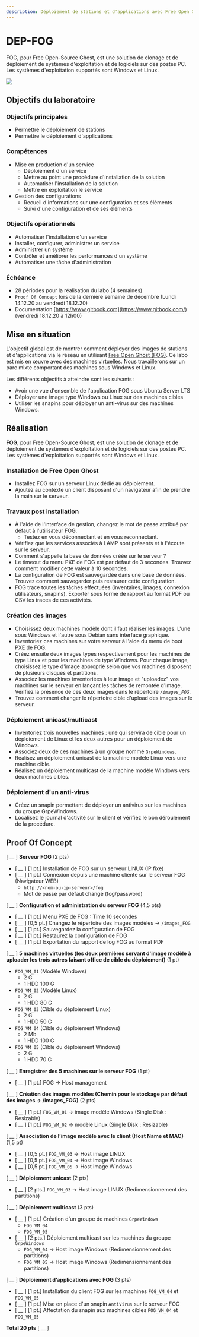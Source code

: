 ```yaml
---
description: Déploiement de stations et d'applications avec Free Open Ghost
---
```


# DEP-FOG

FOG, pour Free Open-Source Ghost, est une solution de clonage et de déploiement de systèmes d'exploitation et de logiciels sur des postes PC. Les systèmes d'exploitation supportés sont Windows et Linux.

![](.gitbook/assets/image%20%282%29.png)

## Objectifs du laboratoire

### **Objectifs principales**

* Permettre le déploiement de stations
* Permettre le déploiement d'applications

### **Compétences**

* Mise en production d'un service
  * Déploiement d'un service
  * Mettre au point une procédure d'installation de la solution
  * Automatiser l'installation de la solution
  * Mettre en exploitation le service
* Gestion des configurations
  * Recueil d'informations sur une configuration et ses éléments
  * Suivi d'une configuration et de ses éléments

### **Objectifs opérationnels**

* Automatiser l'installation d'un service
* Installer, configurer, administrer un service
* Administrer un système
* Contrôler et améliorer les performances d'un système
* Automatiser une tâche d'administration

### **Échéance**

* 28 périodes pour la réalisation du labo \(4 semaines\)
* `Proof Of Concept` lors de la dernière semaine de décembre \(Lundi 14.12.20 au vendredi 18.12.20\)
* Documentation [https://www.gitbook.com](https://www.gitbook.com/) \(vendredi 18.12.20 à 12h00\)

## Mise en situation

L'objectif global est de montrer comment déployer des images de stations et d'applications via le réseau en utilisant [Free Open Ghost \(FOG\)](https://fogproject.org/). Ce labo est mis en œuvre avec des machines virtuelles. Nous travaillerons sur un parc mixte comportant des machines sous Windows et Linux.

Les différents objectifs à atteindre sont les suivants :

* Avoir une vue d'ensemble de l'application FOG sous Ubuntu Server LTS
* Déployer une image type Windows ou Linux sur des machines cibles
* Utiliser les snapins pour déployer un anti-virus sur des machines Windows.

## Réalisation

**FOG**, pour Free Open-Source Ghost, est une solution de clonage et de déploiement de systèmes d'exploitation et de logiciels sur des postes PC. Les systèmes d'exploitation supportés sont Windows et Linux.

### Installation de Free Open Ghost

* Installez FOG sur un serveur Linux dédié au déploiement.
* Ajoutez au contexte un client disposant d'un navigateur afin de prendre la main sur le serveur.

### Travaux post installation

* À l'aide de l'interface de gestion, changez le mot de passe attribué par défaut à l'utilisateur FOG.
  * Testez en vous déconnectant et en vous reconnectant.
* Vérifiez que les services associés à LAMP sont présents et à l'écoute sur le serveur.
* Comment s'appelle la base de données créée sur le serveur ?
* Le timeout du menu PXE de FOG est par défaut de 3 secondes. Trouvez comment modifier cette valeur à 10 secondes.
* La configuration de FOG est sauvegardée dans une base de données. Trouvez comment sauvegarder puis restaurer cette configuration.
* FOG trace toutes les tâches effectuées \(inventaires, images, connexion utilisateurs, snapins\). Exporter sous forme de rapport au format PDF ou CSV les traces de ces activités.

### Création des images

* Choisissez deux machines modèle dont il faut réaliser les images. L'une sous Windows et l'autre sous Debian sans interface graphique. 
* Inventoriez ces machines sur votre serveur à l'aide du menu de boot PXE de FOG.
* Créez ensuite deux images types respectivement pour les machines de type Linux et pour les machines de type Windows. Pour chaque image, choisissez le type d'image approprié selon que vos machines disposent de plusieurs disques et partitions.
* Associez les machines inventoriées à leur image et "uploadez" vos machines sur le serveur en lançant les tâches de remontée d'image. Vérifiez la présence de ces deux images dans le répertoire _`/images_FOG`_.
* Trouvez comment changer le répertoire cible d'upload des images sur le serveur.

### Déploiement unicast/multicast

* Inventoriez trois nouvelles machines : une qui servira de cible pour un déploiement de Linux et les deux autres pour un déploiement de Windows.
* Associez deux de ces machines à un groupe nommé `GrpeWindows`.
* Réalisez un déploiement unicast de la machine modèle Linux vers une machine cible.
* Réalisez un déploiement multicast de la machine modèle Windows vers deux machines cibles.

### Déploiement d'un anti-virus

* Créez un snapin permettant de déployer un antivirus sur les machines du groupe GrpeWindows.
* Localisez le journal d'activité sur le client et vérifiez le bon déroulement de la procédure.

## Proof Of Concept

\[ \_\_ \] **Serveur FOG** \(2 pts\)

* \[ \_\_ \] \[1 pt.\] Installation de FOG sur un serveur LINUX \(IP fixe\)
* \[ \_\_ \] \[1 pt.\] Connexion depuis une machine cliente sur le serveur FOG \(Navigateur WEB\)
  * `http://<nom-ou-ip-serveur>/fog`
  * Mot de passe par défaut changé \(fog/password\)

\[ \_\_ \] **Configuration et administration du serveur FOG** \(4,5 pts\)

* \[ \_\_ \] \[1 pt.\] Menu PXE de FOG : Time 10 secondes
* \[ \_\_ \] \[0,5 pt.\] Changez le répertoire des images modèles → `/images_FOG`
* \[ \_\_ \] \[1 pt.\] Sauvegardez la configuration de FOG
* \[ \_\_ \] \[1 pt.\] Restaurez la configuration de FOG
* \[ \_\_ \] \[1 pt.\] Exportation du rapport de log FOG au format PDF

\[ \_\_ \] **5 machines virtuelles \(les deux premières servant d'image modèle à uploader les trois autres faisant office de cible du déploiement\)** \(1 pt\)

* `FOG_VM_01` \(Modèle Windows\)
  * 2 G
  * 1 HDD 100 G
* `FOG_VM_02` \(Modèle Linux\)
  * 2 G
  * 1 HDD 80 G
* `FOG_VM_03` \(Cible du déploiement Linux\)
  * 2 G
  * 1 HDD 50 G
* `FOG_VM_04` \(Cible du déploiement Windows\)
  * 2 Mb
  * 1 HDD 100 G
* `FOG_VM_05` \(Cible du déploiement Windows\)
  * 2 G
  * 1 HDD 70 G

\[ \_\_ \] **Enregistrer des 5 machines sur le serveur FOG** \(1 pt\)

* \[ \_\_ \] \[1 pt.\] FOG → Host management

\[ \_\_ \] **Création des images modèles \(Chemin pour le stockage par défaut des images → /images\_FOG\)** \(2 pts\)

* \[ \_\_ \] \[1 pt.\] `FOG_VM_01` → image modèle Windows \(Single Disk : Resizable\)
* \[ \_\_ \] \[1 pt.\] `FOG_VM_02` → modèle Linux \(Single Disk : Resizable\)

\[ \_\_ \] **Association de l’image modèle avec le client \(Host Name et MAC\)** \(1,5 pt\)

* \[ \_\_ \] \[0,5 pt.\] `FOG_VM_03` → Host image LINUX
* \[ \_\_ \] \[0,5 pt.\] `FOG_VM_04` → Host image Windows
* \[ \_\_ \] \[0,5 pt.\] `FOG_VM_05` → Host image Windows

\[ \_\_ \] **Déploiement unicast** \(2 pts\)

* \[ \_\_ \] \[2 pts.\] `FOG_VM_03` → Host image LINUX \(Redimensionnement des partitions\)

\[ \_\_ \] **Déploiement multicast** \(3 pts\)

* \[ \_\_ \] \[1 pt.\] Création d'un groupe de machines `GrpeWindows`
  * `FOG_VM_04`
  * `FOG_VM_05`
* \[ \_\_ \] \[2 pts.\] Déploiement multicast sur les machines du groupe `GrpeWindows`
  * `FOG_VM_04` → Host image Windows \(Redimensionnement des partitions\)
  * `FOG_VM_05` → Host image Windows \(Redimensionnement des partitions\)

\[ \_\_ \]  **Déploiement d’applications avec FOG** \(3 pts\)

* \[ \_\_ \] \[1 pt.\] Installation du client FOG sur les machines `FOG_VM_04` et `FOG_VM_05`
* \[ \_\_ \] \[1 pt.\] Mise en place d'un snapin `AntiVirus` sur le serveur FOG
* \[ \_\_ \] \[1 pt.\] Affectation du snapin aux machines cibles `FOG_VM_04` et `FOG_VM_05`

**Total 20 pts** \[ \_\_ \]

